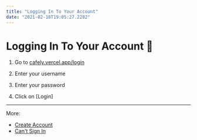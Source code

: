 ```yaml
---
title: "Logging In To Your Account"
date: "2021-02-18T19:05:27.2282"
---
```


# Logging In To Your Account 🚩

1. Go to [cafely.vercel.app/login](https://cafely.vercel.app/login)

2. Enter your username

3. Enter your password

4. Click on [Login]

---

More:

- [Create Account](/manual/CreateAccount)
- [Can't Sign In](/manual/CantSignIn)
